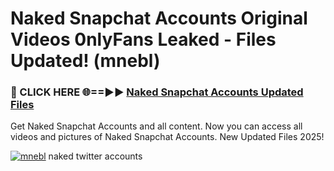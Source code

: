 # Naked Snapchat Accounts Original Videos 0nlyFans Leaked - Files Updated! (mnebl)

<h3>🔴 CLICK HERE 🌐==►► <a href="https://tinyurl.com/yckcrads" rel="nofollow">Naked Snapchat Accounts Updated Files</a></h3>

Get Naked Snapchat Accounts and all content. Now you can access all videos and pictures of Naked Snapchat Accounts. New Updated Files 2025!

[![mnebl](https://i.imgur.com/hpKpOFt.gif)](https://tinyurl.com/yckcrads)
naked twitter accounts